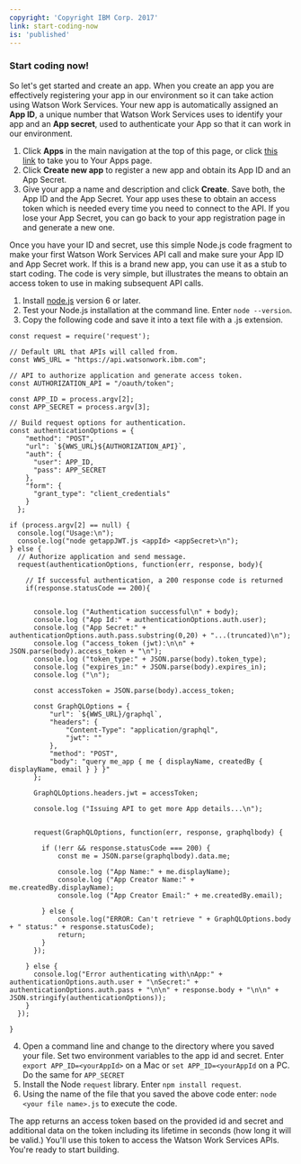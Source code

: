 ```yaml
---
copyright: 'Copyright IBM Corp. 2017'
link: start-coding-now
is: 'published'
---
```


### Start coding now!

So let's get started and create an app.  When you create an app you are effectively registering your app in our environment so it can take action using Watson Work Services.   Your new app is automatically assigned an **App ID**, a unique number that Watson Work Services uses to identify your app and an **App secret**, used to authenticate your App so that it can work in our environment.

1. Click **Apps** in the main navigation at the top of this page, or click [this link](https://developer.watsonwork.ibm.com/apps) to take you to Your Apps page.
2. Click **Create new app** to register a new app and obtain its App ID and an App Secret. 
3. Give your app a name and description and click **Create**.  Save both, the App ID and the App Secret. Your app uses these to obtain an access token which is needed every time you need to connect to the API. If you lose your App Secret, you can go back to your app registration page in and generate a new one.

Once you have your ID and secret, use this simple Node.js code fragment to make your first Watson Work Services API call and make sure your App ID and App Secret work. If this is a brand new app, you can use it as a stub to start coding.  The code is very simple, but illustrates the means to obtain an access token to use in making subsequent API calls.

1. Install [node.js](https://nodejs.org/en/) version 6 or later.
2. Test your Node.js installation at the command line. Enter `node --version`.
3. Copy the following code and save it into a text file with a .js extension.

```
const request = require('request');

// Default URL that APIs will called from.
const WWS_URL = "https://api.watsonwork.ibm.com";

// API to authorize application and generate access token.
const AUTHORIZATION_API = "/oauth/token";

const APP_ID = process.argv[2];
const APP_SECRET = process.argv[3];

// Build request options for authentication.
const authenticationOptions = {
    "method": "POST",
    "url": `${WWS_URL}${AUTHORIZATION_API}`,
    "auth": {
      "user": APP_ID,
      "pass": APP_SECRET
    },
    "form": {
      "grant_type": "client_credentials"
    }
  };

if (process.argv[2] == null) {
  console.log("Usage:\n");
  console.log("node getappJWT.js <appId> <appSecret>\n");
} else {
  // Authorize application and send message.
  request(authenticationOptions, function(err, response, body){

    // If successful authentication, a 200 response code is returned
    if(response.statusCode == 200){


      console.log ("Authentication successful\n" + body);
      console.log ("App Id:" + authenticationOptions.auth.user);
      console.log ("App Secret:" + authenticationOptions.auth.pass.substring(0,20) + "...(truncated)\n");
      console.log ("access_token (jwt):\n\n" + JSON.parse(body).access_token + "\n");
      console.log ("token_type:" + JSON.parse(body).token_type);
      console.log ("expires_in:" + JSON.parse(body).expires_in);
      console.log ("\n");

      const accessToken = JSON.parse(body).access_token;

      const GraphQLOptions = {
          "url": `${WWS_URL}/graphql`,
          "headers": {
              "Content-Type": "application/graphql",
              "jwt": ""
          },
          "method": "POST",
          "body": "query me_app { me { displayName, createdBy { displayName, email } } }"
      };

      GraphQLOptions.headers.jwt = accessToken;

      console.log ("Issuing API to get more App details...\n");


      request(GraphQLOptions, function(err, response, graphqlbody) {

        if (!err && response.statusCode === 200) {
            const me = JSON.parse(graphqlbody).data.me;

            console.log ("App Name:" + me.displayName);
            console.log ("App Creator Name:" + me.createdBy.displayName);
            console.log ("App Creator Email:" + me.createdBy.email);

        } else {
            console.log("ERROR: Can't retrieve " + GraphQLOptions.body + " status:" + response.statusCode);
            return;
        }
      });

    } else {
      console.log("Error authenticating with\nApp:" + authenticationOptions.auth.user + "\nSecret:" + authenticationOptions.auth.pass + "\n\n" + response.body + "\n\n" + JSON.stringify(authenticationOptions));
    }
  });

}

```

4. Open a command line and change to the directory where you saved your file.  Set two environment variables to the app id and secret.  Enter `export APP_ID=<yourAppId>` on a Mac or `set APP_ID=<yourAppId` on a PC.  Do the same for `APP_SECRET`
5. Install the Node `request` library. Enter `npm install request`.
6. Using the name of the file that you saved the above code enter: `node <your file name>.js` to execute the code.

The app returns an access token based on the provided id and secret and additional data on the token including its lifetime in seconds (how long it will be valid.)  You'll use this token to access the Watson Work Services APIs. You're ready to start building.
